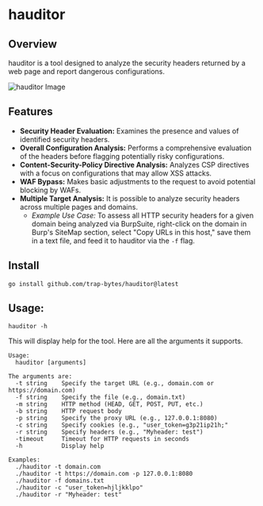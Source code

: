 # hauditor

## Overview

hauditor is a tool designed to analyze the security headers returned by a web page and report dangerous configurations. 


![hauditor Image](https://github.com/trap-bytes/hauditor/blob/main/static/hauditor.png)

## Features

- **Security Header Evaluation:** Examines the presence and values of identified security headers.
- **Overall Configuration Analysis:** Performs a comprehensive evaluation of the headers before flagging potentially risky configurations.
- **Content-Security-Policy Directive Analysis:** Analyzes CSP directives with a focus on configurations that may allow XSS attacks.
- **WAF Bypass:** Makes basic adjustments to the request to avoid potential blocking by WAFs.
- **Multiple Target Analysis:** It is possible to analyze security headers across multiple pages and domains.
  - *Example Use Case:* To assess all HTTP security headers for a given domain being analyzed via BurpSuite, right-click on the domain in Burp's SiteMap section, select "Copy URLs in this host," save them in a text file, and feed it to hauditor via the `-f` flag.

## Install

```
go install github.com/trap-bytes/hauditor@latest
```
## Usage:

```
hauditor -h
```

This will display help for the tool. Here are all the arguments it supports.

```
Usage:
  hauditor [arguments]

The arguments are:
  -t string    Specify the target URL (e.g., domain.com or https://domain.com)
  -f string    Specify the file (e.g., domain.txt)
  -m string    HTTP method (HEAD, GET, POST, PUT, etc.)
  -b string    HTTP request body
  -p string    Specify the proxy URL (e.g., 127.0.0.1:8080)
  -c string    Specify cookies (e.g., "user_token=g3p21ip21h;" 
  -r string    Specify headers (e.g., "Myheader: test")
  -timeout     Timeout for HTTP requests in seconds
  -h           Display help

Examples:
  ./hauditor -t domain.com
  ./hauditor -t https://domain.com -p 127.0.0.1:8080
  ./hauditor -f domains.txt
  ./hauditor -c "user_token=hjljkklpo"
  ./hauditor -r "Myheader: test"
```
